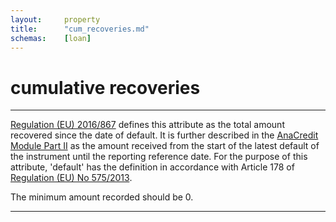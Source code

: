 ```yaml
---
layout:     property
title:      "cum_recoveries.md"
schemas:    [loan]
---
```


# cumulative recoveries

---

[Regulation (EU) 2016/867][2016/867] defines this attribute as the total amount recovered since the date of default. It is further described in the [AnaCredit Module Part II][module] as the amount received from the start of the latest default of the instrument until the reporting reference date. For the purpose of this attribute, 'default' has the definition in accordance with Article 178 of [Regulation  (EU) No 575/2013][CRR].

The minimum amount recorded should be 0. 

---
[2016/867]: https://www.ecb.europa.eu/ecb/legal/pdf/celex_32016r0867_en_txt.pdf 
[module]: https://www.ecb.europa.eu/pub/pdf/other/AnaCredit_Manual_Part_II_Datasets_and_data_attributes.en.pdf
[CRR]: https://eur-lex.europa.eu/legal-content/EN/TXT/PDF/?uri=CELEX:32013R0575&from=EN 
